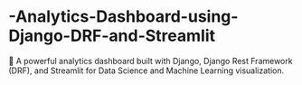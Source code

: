 # -Analytics-Dashboard-using-Django-DRF-and-Streamlit
🚀 A powerful analytics dashboard built with Django, Django Rest Framework (DRF), and Streamlit for Data Science and Machine Learning visualization.  
